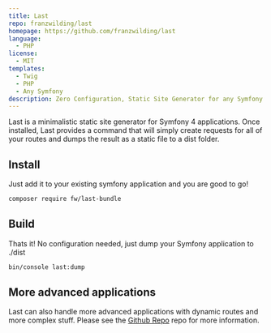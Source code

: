 ```yaml
---
title: Last
repo: franzwilding/last
homepage: https://github.com/franzwilding/last
language:
  - PHP
license:
  - MIT
templates:
  - Twig
  - PHP
  - Any Symfony
description: Zero Configuration, Static Site Generator for any Symfony project.
---
```


Last is a minimalistic static site generator for Symfony 4 applications. Once installed, Last provides a command that will simply create requests for all of your routes and dumps the result as a static file to a dist folder.

## Install

Just add it to your existing symfony application and you are good to go!

```sh
composer require fw/last-bundle
```

## Build

Thats it! No configuration needed, just dump your Symfony application to ./dist

```sh
bin/console last:dump
```

## More advanced applications

Last can also handle more advanced applications with dynamic routes and more
complex stuff. Please see the [Github Repo](https://github.com/franzwilding/last) repo for more information.
